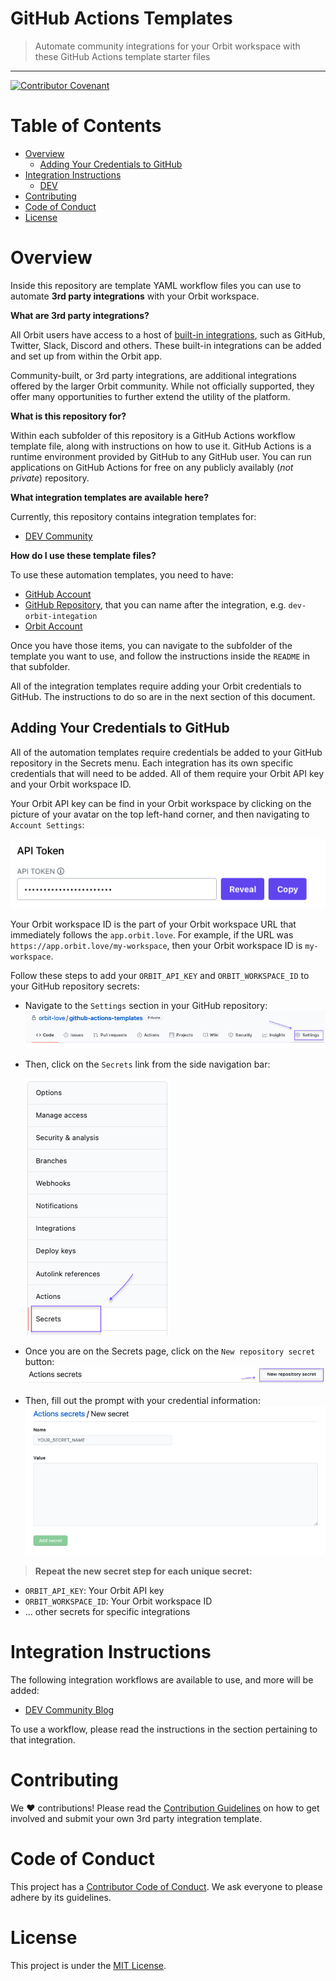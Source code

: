 # GitHub Actions Templates
> Automate community integrations for your Orbit workspace with these GitHub Actions template starter files

<hr />

[![Contributor Covenant](https://img.shields.io/badge/Contributor%20Covenant-2.0-4baaaa.svg)](code_of_conduct.md)
# Table of Contents
* [Overview](#overview)
    * [Adding Your Credentials to GitHub](#adding-your-credentials-to-github)
* [Integration Instructions](#integration-instructions)
    * [DEV](#dev)
* [Contributing](#contributing)
* [Code of Conduct](#code-of-conduct)
* [License](#license)

# <a name="overview"></a>Overview

Inside this repository are template YAML workflow files you can use to automate **3rd party integrations** with your Orbit workspace.

**What are 3rd party integrations?**

All Orbit users have access to a host of [built-in integrations](https://orbit.love/integrations/), such as GitHub, Twitter, Slack, Discord and others. These built-in integrations can be added and set up from within the Orbit app.

Community-built, or 3rd party integrations, are additional integrations offered by the larger Orbit community. While not officially supported, they offer many opportunities to further extend the utility of the platform. 

**What is this repository for?**

Within each subfolder of this repository is a GitHub Actions workflow template file, along with instructions on how to use it. GitHub Actions is a runtime environment provided by GitHub to any GitHub user. You can run applications on GitHub Actions for free on any publicly availably (*not private*) repository.

**What integration templates are available here?**

Currently, this repository contains integration templates for:

* [DEV Community](https://github.com/orbit-love/github-actions-templates/blob/main/DEV)

**How do I use these template files?**

To use these automation templates, you need to have:

* [GitHub Account](https://github.com/join)
* [GitHub Repository](https://docs.github.com/en/github/getting-started-with-github/create-a-repo), that you can name after the integration, e.g. `dev-orbit-integation`
* [Orbit Account](https://app.orbit.love/signup)

Once you have those items, you can navigate to the subfolder of the template you want to use, and follow the instructions inside the `README` in that subfolder.

All of the integration templates require adding your Orbit credentials to GitHub. The instructions to do so are in the next section of this document.
## <a name="adding-your-credentials-to-github"></a>Adding Your Credentials to GitHub

All of the automation templates require credentials be added to your GitHub repository in the Secrets menu. Each integration has its own specific credentials that will need to be added. All of them require your Orbit API key and your Orbit workspace ID.

Your Orbit API key can be find in your Orbit workspace by clicking on the picture of your avatar on the top left-hand corner, and then navigating to `Account Settings`:

![Orbit API key location](images/orbit_api_key_location.png)

Your Orbit workspace ID is the part of your Orbit workspace URL that immediately follows the `app.orbit.love`. For example, if the URL was `https://app.orbit.love/my-workspace`, then your Orbit workspace ID is `my-workspace`.

Follow these steps to add your `ORBIT_API_KEY` and `ORBIT_WORKSPACE_ID` to your GitHub repository secrets:

* Navigate to the `Settings` section in your GitHub repository:
![GitHub Settings Tab](images/github_settings_tab.png)
* Then, click on the `Secrets` link from the side navigation bar:

    ![GitHub Secrets Link](images/github_secrets_navbar.png)
* Once you are on the Secrets page, click on the `New repository secret` button:
![New secret button](images/new_secret_button.png)
* Then, fill out the prompt with your credential information:
![New secret prompt](images/new_secret_prompt.png)

> **Repeat the new secret step for each unique secret:**
* `ORBIT_API_KEY`: Your Orbit API key
* `ORBIT_WORKSPACE_ID`: Your Orbit workspace ID
* ... other secrets for specific integrations
# <a name="integration-instructions"></a>Integration Instructions

The following integration workflows are available to use, and more will be added:

* [DEV Community Blog](https://github.com/orbit-love/github-actions-templates/blob/main/DEV/INSTRUCTIONS.md)

To use a workflow, please read the instructions in the section pertaining to that integration.
# <a name="contributing"></a>Contributing

We :heart:  contributions! Please read the [Contribution Guidelines](CONTRIBUTING.md) on how to get involved and submit your own 3rd party integration template.
# <a name="code-of-conduct"></a>Code of Conduct

This project has a [Contributor Code of Conduct](CODE_OF_CONDUCT.md). We ask everyone to please adhere by its guidelines.

# <a name="license"></a>License

This project is under the [MIT License](LICENSE).